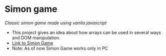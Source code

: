 # Simon game
*Classic simon game made using vanila javascript*
* This project gives an idea about how arrays can be used in several ways and DOM manipulation.
* [Link to Simon Game](https://saiabhinavk.github.io/simongame/)
* Note: As of now Simon Game works only in PC
